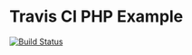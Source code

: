 Travis CI PHP Example
===========

[![Build Status](https://travis-ci.org/Walaa106/travis-ci-php-example.svg?branch=master)](https://travis-ci.org/walaa106/travis-ci-php-example)
